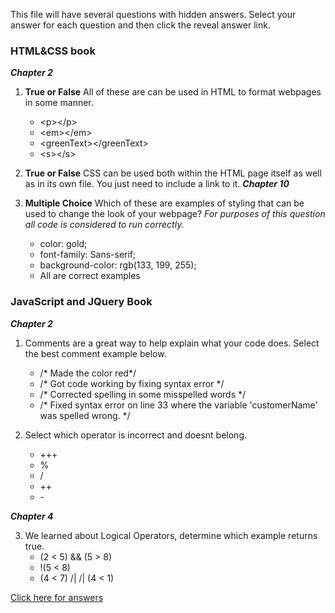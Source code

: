 This file will have several questions with hidden answers. Select your answer for each question and then click the reveal answer link. 

### HTML&CSS book
***Chapter 2***

1. **True or False**
      All of these are can be used in HTML to format webpages in some manner.
      - \<p>\</p>
      - \<em>\</em>
      - \<greenText>\</greenText>
      - \<s>\</s>
      
2. **True or False**
      CSS can be used both within the HTML page itself as well as in its own file. 
       You just need to include a link to it. 
***Chapter 10***

3. **Multiple Choice**
      Which of these are examples of styling that can be used to change the look of your webpage?
      *For purposes of this question all code is considered to run correctly.*
      - color: gold;
      - font-family: Sans-serif;
      - background-color: rgb(133, 199, 255);
      - All are correct examples
      
### JavaScript and JQuery Book
***Chapter 2***


1. Comments are a great way to help explain what your code does. Select the best comment example below. 
    - /* Made the color red*/
    - /* Got code working by fixing syntax error */
    - /* Corrected spelling in some misspelled words */
    - /* Fixed syntax error on line 33 where the variable 'customerName' was spelled wrong. */
  
 2. Select which operator is incorrect and doesnt belong. 
     - +++
     - %
     - /
     - ++
     - \- 
     
***Chapter 4***  

3. We learned about Logical Operators, determine which example returns true.  
    - (2 < 5) && (5 > 8)
    - !(5 < 8)
    - (4 < 7)  /| /| (4 < 1)
    
    
    
    
 [Click here for answers](answers.md)
